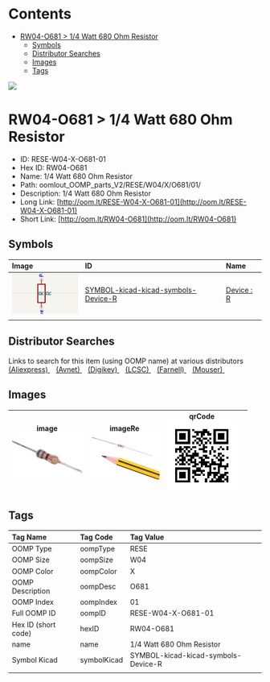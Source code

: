 



Contents
========

* [RW04-O681 > 1/4 Watt 680 Ohm Resistor](#rw04-o681--14-watt-680-ohm-resistor)
	* [Symbols](#symbols)
	* [Distributor Searches](#distributor-searches)
	* [Images](#images)
	* [Tags](#tags)
  
![][im]
# RW04-O681 > 1/4 Watt 680 Ohm Resistor

- ID: RESE-W04-X-O681-01
- Hex ID: RW04-O681
- Name: 1/4 Watt 680 Ohm Resistor
- Path: oomlout_OOMP_parts_V2/RESE/W04/X/O681/01/
- Description: 1/4 Watt 680 Ohm Resistor
- Long Link: [http://oom.lt/RESE-W04-X-O681-01](http://oom.lt/RESE-W04-X-O681-01)
- Short Link: [http://oom.lt/RW04-O681](http://oom.lt/RW04-O681)

## Symbols
  

|Image|ID|Name|
| :--- | :--- | :--- |
|[![](https://raw.githubusercontent.com/oomlout/oomlout_OOMP_eda_V2/main/SYMBOL/kicad/kicad-symbols/Device/R/image_140.png)](https://github.com/oomlout/oomlout_OOMP_eda_V2/tree/main/SYMBOL/kicad/kicad-symbols/Device/R/)|[SYMBOL-kicad-kicad-symbols-Device-R](https://github.com/oomlout/oomlout_OOMP_eda_V2/tree/main/SYMBOL/kicad/kicad-symbols/Device/R/)|[Device : R](https://github.com/oomlout/oomlout_OOMP_eda_V2/tree/main/SYMBOL/kicad/kicad-symbols/Device/R/)|
||||

## Distributor Searches
  
Links to search for this item (using OOMP name) at various distributors  
[(Aliexpress) ](https://www.aliexpress.com/wholesale?SearchText=1/4+Watt+680+Ohm+Resistor)&nbsp;&nbsp;&nbsp;[(Avnet) ](https://www.avnet.com/shop/us/search/1/4+Watt+680+Ohm+Resistor)&nbsp;&nbsp;&nbsp;[(Digikey) ](https://www.digikey.co.uk/en/products/result?s=1/4+Watt+680+Ohm+Resistor)&nbsp;&nbsp;&nbsp;[(LCSC) ](https://www.lcsc.com/search?q=1/4+Watt+680+Ohm+Resistor)&nbsp;&nbsp;&nbsp;[(Farnell) ](https://uk.farnell.com/search?st=1/4+Watt+680+Ohm+Resistor)&nbsp;&nbsp;&nbsp;[(Mouser) ](https://www.mouser.com/c/?q=1/4+Watt+680+Ohm+Resistor)&nbsp;&nbsp;&nbsp;
## Images
  

|image<br>[![](https://raw.githubusercontent.com/oomlout/oomlout_OOMP_parts_V2/main/RESE/W04/X/O681/01/image_140.jpg)](https://github.com/oomlout/oomlout_OOMP_parts_V2/tree/main/RESE/W04/X/O681/01/image.jpg)|imageRe<br>[![](https://raw.githubusercontent.com/oomlout/oomlout_OOMP_parts_V2/main/RESE/W04/X/O681/01/image_RE_140.jpg)](https://github.com/oomlout/oomlout_OOMP_parts_V2/tree/main/RESE/W04/X/O681/01/image_RE.jpg)|qrCode<br>[![](https://raw.githubusercontent.com/oomlout/oomlout_OOMP_parts_V2/main/RESE/W04/X/O681/01/qrCode_140.png)](https://github.com/oomlout/oomlout_OOMP_parts_V2/tree/main/RESE/W04/X/O681/01/qrCode.png)||
| :---: | :---: | :---: | :---: |

## Tags
  

|Tag Name|Tag Code|Tag Value|
| :--- | :--- | :--- |
|OOMP Type|oompType|RESE|
|OOMP Size|oompSize|W04|
|OOMP Color|oompColor|X|
|OOMP Description|oompDesc|O681|
|OOMP Index|oompIndex|01|
|Full OOMP ID|oompID|RESE-W04-X-O681-01|
|Hex ID (short code)|hexID|RW04-O681|
|name|name|1/4 Watt 680 Ohm Resistor|
|Symbol Kicad|symbolKicad|SYMBOL-kicad-kicad-symbols-Device-R|
||||



[im]: image_450.jpg
